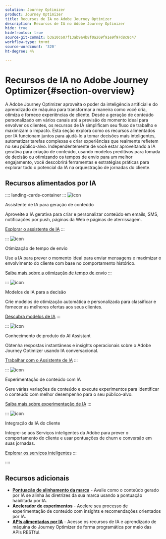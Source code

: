 ```yaml
---
solution: Journey Optimizer
product: Journey Optimizer
title: Recursos de IA no Adobe Journey Optimizer
description: Recursos de IA no Adobe Journey Optimizer
hide: true
hidefromtoc: true
source-git-commit: b3a10c607f13ab9a4b8f0a269f91e9f97d8c8c47
workflow-type: tm+mt
source-wordcount: '320'
ht-degree: 4%

---
```


# Recursos de IA no Adobe Journey Optimizer{#section-overview}

A Adobe Journey Optimizer aproveita o poder da inteligência artificial e do aprendizado de máquina para transformar a maneira como você cria, otimiza e fornece experiências de cliente. Desde a geração de conteúdo personalizado em vários canais até a previsão do momento ideal para envolver os clientes, os recursos de IA simplificam seu fluxo de trabalho e maximizam o impacto. Esta seção explora como os recursos alimentados por IA funcionam juntos para ajudá-lo a tomar decisões mais inteligentes, automatizar tarefas complexas e criar experiências que realmente refletem no seu público-alvo. Independentemente de você estar aproveitando a IA gerativa para criação de conteúdo, usando modelos preditivos para tomada de decisão ou otimizando os tempos de envio para um melhor engajamento, você descobrirá ferramentas e estratégias práticas para explorar todo o potencial da IA na orquestração de jornadas do cliente.

## Recursos alimentados por IA

:::: landing-cards-container
:::
![icon](https://cdn.experienceleague.adobe.com/icons/sparkles.svg)

Assistente de IA para geração de conteúdo

Aproveite a IA gerativa para criar e personalizar conteúdo em emails, SMS, notificações por push, páginas da Web e páginas de aterrissagem.

[Explorar o assistente de IA](ai-assistant-landing-page.md)
:::

:::
![icon](https://cdn.experienceleague.adobe.com/icons/clock.svg)

Otimização de tempo de envio

Use a IA para prever o momento ideal para enviar mensagens e maximizar o envolvimento do cliente com base no comportamento histórico.

[Saiba mais sobre a otimização de tempo de envio](../using/building-journeys/send-time-optimization.md)
:::

:::
![icon](https://cdn.experienceleague.adobe.com/icons/data.svg)

Modelos de IA para a decisão

Crie modelos de otimização automática e personalizada para classificar e fornecer as melhores ofertas aos seus clientes.

[Descubra modelos de IA](ai-models-landing-page.md)
:::

:::
![icon](https://cdn.experienceleague.adobe.com/icons/help.svg)

Conhecimento de produto do AI Assistant

Obtenha respostas instantâneas e insights operacionais sobre o Adobe Journey Optimizer usando IA conversacional.

[Trabalhar com o Assistente de IA](../using/start/ai-assistant.md)
:::

:::
![icon](https://cdn.experienceleague.adobe.com/icons/experiment.svg)

Experimentação de conteúdo com IA

Gere várias variações de conteúdo e execute experimentos para identificar o conteúdo com melhor desempenho para o seu público-alvo.

[Saiba mais sobre experimentação de IA](../using/content-management/generative-experimentation.md)
:::

:::
![icon](https://cdn.experienceleague.adobe.com/icons/user-group.svg)

Integração da IA do cliente

Integre-se aos Serviços inteligentes da Adobe para prever o comportamento do cliente e usar pontuações de churn e conversão em suas jornadas.

[Explorar os serviços inteligentes](../using/building-journeys/ai-services-overview.md)
:::

::::


## Recursos adicionais

- **[Pontuação de alinhamento da marca](../using/content-management/brands-score.md)** - Avalie como o conteúdo gerado por IA se alinha às diretrizes da sua marca usando a pontuação habilitada por IA.
- **[Acelerador de experimentos](../using/content-management/experiment-accelerator-gs.md)** - Acelere seu processo de experimentação de conteúdo com insights e recomendações orientados por IA.
- **[APIs alimentadas por IA](../using/configuration/ajo-apis.md)** - Acesse os recursos de IA e aprendizado de máquina do Journey Optimizer de forma programática por meio das APIs RESTful.

